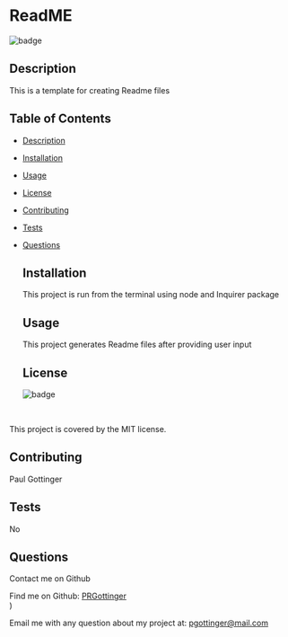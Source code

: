 
  # ReadME

  ![badge](https://img.shields.io/badge/license-MIT-brightgreen)<br />
  
  ## Description
  
  This is a template for creating Readme files
  
  ## Table of Contents 

- [Description](#description)
- [Installation](#installation)
- [Usage](#usage)
- [License](#license)
- [Contributing](#contributing)
- [Tests](#tests)
- [Questions](#questions)
  
  ## Installation

  This project is run from the terminal using node and Inquirer package
  
  ## Usage
  
  This project generates Readme files after providing user input
  
  ## License

  ![badge](https://img.shields.io/badge/license-MIT-brightgreen)
<br />

 This project is covered by the MIT license.
  
  ## Contributing
  
  Paul Gottinger

  ## Tests

  No

  ## Questions

  Contact me on Github<br />

  Find me on Github: [PRGottinger](https://github.com/PRGottinger)<br />)

  Email me with any question about my project at: pgottinger@mail.com
  
 